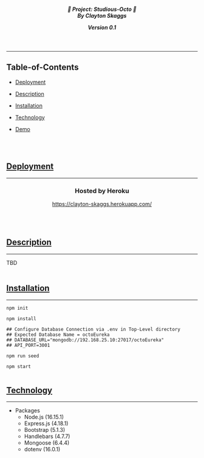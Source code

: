 
<h5 align="center">

💼 Project: Studious-Octo 💼<br>
By Clayton Skaggs<br>

Version 0.1</h5>
</div>
  <br>

----

## Table-of-Contents

* [Deployment](#deployment)
* [Description](#description)
* [Installation](#installation)
  
* [Technology](#technology)

* [Demo](#demo)

  <br>
  <br>

## [Deployment](#table-of-contents)

  ----

  <div align="center">
  <h3> Hosted by Heroku</h3>
  <a href="https://clayton-skaggs.herokuapp.com/">https://clayton-skaggs.herokuapp.com/</a>
  </div>
  <br>
  <br>
  <br>

## [Description](#table-of-contents)

---
  TBD
<br>
<br>

## [Installation](#table-of-contents)

----

````
npm init
 
npm install

## Configure Database Connection via .env in Top-Level directory
## Expected Database Name = octoEureka
## DATABASE_URL="mongodb://192.168.25.10:27017/octoEureka"
## API_PORT=3001

npm run seed

npm start


````


## [Technology](#table-of-contents)

  ----

- Packages
  - Node.js (16.15.1)
  - Express.js (4.18.1)
  - Bootstrap (5.1.3)
  - Handlebars (4.7.7)
  * Mongoose (6.4.4)
  * dotenv (16.0.1)

<br>
<br>

<br>
<br>
